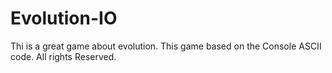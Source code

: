 # Evolution-IO
Thi is a great game about evolution.
This game based on the Console ASCII code.
All rights Reserved.
